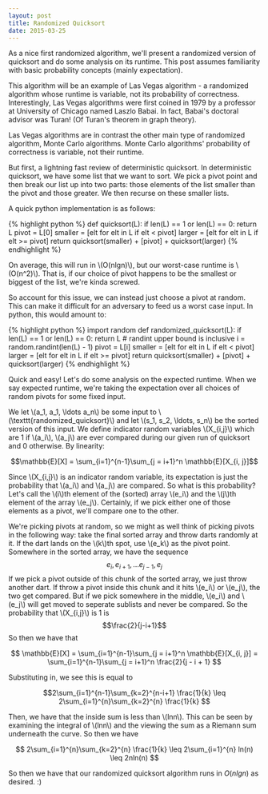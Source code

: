 ```yaml
---
layout: post
title: Randomized Quicksort
date: 2015-03-25
---
```


As a nice first randomized algorithm, we'll present a randomized version of quicksort and do some analysis on its runtime. This post assumes familiarity with basic probability concepts (mainly expectation).

This algorithm will be an example of Las Vegas algorithm - a randomized algorithm whose runtime is variable, not its probability of correctness. Interestingly, Las Vegas algorithms were first coined in 1979 by a professor at University of Chicago named Laszlo Babai. In fact, Babai's doctoral advisor was Turan! (Of Turan's theorem in graph theory).

Las Vegas algorithms are in contrast the other main type of randomized algorithm, Monte Carlo algorithms. Monte Carlo algorithms' probability of correctness is variable, not their runtime.

But first, a lightning fast review of deterministic quicksort. In deterministic quicksort, we have some list that we want to sort. We pick a pivot point and then break our list up into two parts: those elements of the list smaller than the pivot and those greater. We then recurse on these smaller lists.

A quick python implementation is as follows:

{% highlight python %}
def quicksort(L):
    if len(L) == 1 or len(L) == 0:
        return L
    pivot = L[0]
    smaller = [elt for elt in L if elt < pivot]
    larger = [elt for elt in L if elt >= pivot]
    return quicksort(smaller) + [pivot] + quicksort(larger)
{% endhighlight %}

On average, this will run in \\(O(nlgn)\\), but our worst-case runtime is \\(O(n^2)\\). That is, if our choice of pivot happens to be the smallest or biggest of the list, we're kinda screwed.

So account for this issue, we can instead just choose a pivot at random. This can make it difficult for an adversary to feed us a worst case input. In python, this would amount to:

{% highlight python %}
import random
def randomized_quicksort(L):
    if len(L) == 1 or len(L) == 0:
        return L
    # randint upper bound is inclusive
    i = random.randint(len(L) - 1)
    pivot = L[i]
    smaller = [elt for elt in L if elt < pivot]
    larger = [elt for elt in L if elt >= pivot]
    return quicksort(smaller) + [pivot] + quicksort(larger)
{% endhighlight %}

Quick and easy! Let's do some analysis on the expected runtime. When we say expected runtime, we're taking the expectation over all choices of random pivots for some fixed input.

We let \\(a_1, a_1, \ldots a_n\\) be some input to \\(\texttt{randomized_quicksort}\\) and let \\(s_1, s_2, \ldots, s_n\\) be the sorted version of this input. We define indicator random variables \\(X_{i,j}\\) which are 1 if \\(a_i\\), \\(a_j\\) are ever compared during our given run of quicksort and 0 otherwise. By linearity:

$$\mathbb{E}[X] = \sum_{i=1}^{n-1}\sum_{j = i+1}^n \mathbb{E}[X_{i, j}]$$

Since \\(X_{i,j}\\) is an indicator random variable, its expectation is just the probability that \\(a_i\\) and \\(a_j\\) are compared. So what is this probability? Let's call the \\(i\\)th element of the (sorted) array \\(e_i\\) and the \\(j\\)th element of the array \\(e_j\\). Certainly, if we pick either one of those elements as a pivot, we'll compare one to the other.

We're picking pivots at random, so we might as well think of picking pivots in the following way: take the final sorted array and throw darts randomly at it. If the dart lands on the \\(k\\)th spot, use \\(e_k\\) as the pivot point. Somewhere in the sorted array, we have the sequence
$$e_i, e_{i+1}, \ldots e_{j-1}, e_j$$
If we pick a pivot outside of this chunk of the sorted array, we just throw another dart. If throw a pivot inside this chunk and it hits \\(e_i\\) or \\(e_j\\), the two get compared. But if we pick somewhere in the middle, \\(e_i\\) and \\(e_j\\) will get moved to seperate sublists and never be compared. So the probability that \\(X_{i,j}\\) is 1 is
$$\frac{2}{j-i+1}$$
So then we have that

$$ \mathbb{E}[X] = \sum_{i=1}^{n-1}\sum_{j = i+1}^n \mathbb{E}[X_{i, j}] = \sum_{i=1}^{n-1}\sum_{j = i+1}^n \frac{2}{j - i + 1} $$

Substituting in, we see this is equal to

$$2\sum_{i=1}^{n-1}\sum_{k=2}^{n-i+1} \frac{1}{k}
\leq 2\sum_{i=1}^{n}\sum_{k=2}^{n} \frac{1}{k} $$

Then, we have that the inside sum is less than \\(lnn\\). This can be seen by examining the integral of \\(lnn\\) and the viewing the sum as a Riemann sum underneath the curve. So then we have

$$ 2\sum_{i=1}^{n}\sum_{k=2}^{n} \frac{1}{k} \leq 2\sum_{i=1}^{n} ln(n) \leq 2nln(n) $$

So then we have that our randomized quicksort algorithm runs in $O(nlgn)$ as desired. :)
